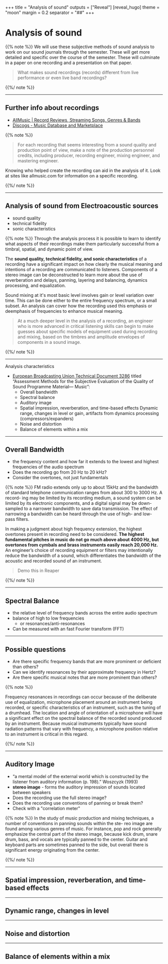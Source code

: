 +++
title = "Analysis of sound"
outputs = ["Reveal"]
[reveal_hugo]
theme = "moon"
margin = 0.2
separator = "##"
+++

# Analysis of sound

{{% note %}}
We will use these subjective methods of sound analysis to work on our sound journals through the semester. These will get more detailed and specific over the course of the semester. These will culminate in a paper on one recording and a presentation on that paper.

> What makes sound recordings (records) different from live performance or even live band recordings?

{{%/ note %}}

---

## Further info about recordings

- [AllMusic | Record Reviews, Streaming Songs, Genres & Bands](https://www.allmusic.com/)
- [Discogs - Music Database and Marketplace](https://www.discogs.com/)

{{% note %}}

> For each recording that seems interesting from a sound quality and production point of view, make a note of the production personnel credits, including producer, recording engineer, mixing engineer, and mastering engineer.

Knowing who helped create the recording can aid in the analysis of it. Look at sites like allmusic.com for information on a specific recording.

{{%/ note %}}

---

## Analysis of sound from Electroacoustic sources

- sound quality
- technical fidelity
- sonic characteristics

{{% note %}}
Through the analysis process it is possible to learn to identify what aspects of their recordings make them particularly successful from a timbral, spatial, and dynamic point of view.

The **sound quality, technical fidelity, and sonic characteristics** of a recording have a significant impact on how clearly the musical meaning and intentions of a recording are communicated to listeners. Components of a stereo image can be deconstructed to learn more about the use of reverberation and delays, panning, layering and balancing, dynamics processing, and equalization.

Sound mixing at it's most basic level involves gain or level variation over time. This can be done either to the entire frequency spectrum, or a small subset. An analysis can cover how the recording used this emphasis or deemphasis of frequencies to enhance musical meaning.

> At a much deeper level in the analysis of a recording, an engineer who is more advanced in critical listening skills can begin to make guesses about specific models of equipment used during recording and mixing, based on the timbres and amplitude envelopes of components in a sound image.

{{%/ note %}}

---

Analysis characteristics

- [European Broadcasting Union Technical Document 3286](https://tech.ebu.ch/docs/tech/tech3286.pdf) titled “Assessment Methods for the Subjective Evaluation of the Quality of Sound Programme Material— Music”:
  - Overall bandwidth
  - Spectral balance
  - Auditory image
  - Spatial impression, reverberation, and time-based effects Dynamic range, changes in level or gain, artifacts from dynamics processing (compressors/expanders)
  - Noise and distortion
  - Balance of elements within a mix

---

## Overall Bandwidth

- the frequency content and how far it extends to the lowest and highest frequencies of the audio spectrum
- Does the recording go from 20 Hz to 20 kHz?
- Consider the overtones, not just fundamentals

{{% note %}}
FM radio extends only up to about 15kHz and the bandwidth of standard telephone communication ranges from about 300 to 3000 Hz. A record- ing may be limited by its recording medium, a sound system can be limited by its electronic components, and a digital signal may be down-sampled to a narrower bandwidth to save data transmission. The effect of narrowing a bandwidth can be heard through the use of high- and low- pass filters.

In making a judgment about high frequency extension, the highest overtones present in recording need to be considered. **The highest fundamental pitches in music do not go much above about 4000 Hz, but overtones from cymbals and brass instruments easily reach 20,000 Hz.** An engineer’s choice of recording equipment or filters may intentionally reduce the bandwidth of a sound, which differentiates the bandwidth of the acoustic and recorded sound of an instrument.

> Demo this in Reaper

{{%/ note %}}

---

## Spectral Balance

- the relative level of frequency bands across the entire audio spectrum
- balance of high to low frequencies
  - or resonances/anti-resonances
- Can be measured with an fast Fourier transform (FFT)

---

## Possible questions

- Are there specific frequency bands that are more prominent or deficient than others?
- Can we identify resonances by their approximate frequency in Hertz?
- Are there specific musical notes that are more prominent than others?

{{% note %}}

Frequency resonances in recordings can occur because of the deliberate use of equalization, microphone placement around an instrument being recorded, or specific characteristics of an instrument, such as the tuning of a drumhead. The location and angle of orientation of a microphone will have a significant effect on the spectral balance of the recorded sound produced by an instrument. Because musical instruments typically have sound radiation patterns that vary with frequency, a microphone position relative to an instrument is critical in this regard.

{{%/ note %}}

---

## Auditory Image

- “a mental model of the external world which is constructed by the listener from auditory information (p. 198).” Woszcyzk (1993)
- **stereo image** - forms the auditory impression of sounds located between speakers
- Does the recording use the full stereo image?
- Does the recording use conventions of panning or break them?
- Check with a "correlation meter"

{{% note %}}
In the study of music production and mixing techniques, a number of conventions in panning sounds within the ste- reo image are found among various genres of music. For instance, pop and rock generally emphasize the central part of the stereo image, because kick drum, snare drum, bass, and vocals are typically panned to the center. Guitar and keyboard parts are sometimes panned to the side, but overall there is significant energy originating from the center.

{{%/ note %}}

---

## Spatial impression, reverberation, and time-based effects

---

## Dynamic range, changes in level

---

## Noise and distortion

---

## Balance of elements within a mix
